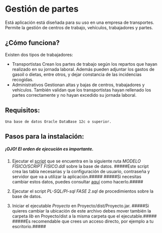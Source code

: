 # Gestión de partes #

Está aplicación está diseñada para su uso en una empresa de transportes. Permite la gestión de centros de trabajo, vehículos, trabajadores y partes.

## ¿Cómo funciona? ##

Existen dos tipos de trabajadores:

* Transportistas 
	Crean los partes de trabajo según los repartos que hayan realizado en su jornada laboral. Además pueden adjuntar los gastos de gasoil o dietas, entre otros, y dejar constancia de las incidencias recogidas.
* Administrativos
	Gestionan altas y bajas de centros, trabajadores y vehículos. También validan que los transportistas hayan rellenado los partes correctamente y no hayan excedido su jornada laboral.
		
## Requisitos: ##
	
	Una base de datos Oracle DataBase 12c o superior.

## Pasos para la instalación: ##

##### ¡OJO! El orden de ejecución es importante. #####
	
1. Ejecutar el [script](blob/master/MODELO_FÍSICO/SCRIPT_FISICO.ddl) que se encuentra en la siguiente ruta _MODELO FÍSICO/SCRIPT FISICO.ddl_ sobre la base de datos.
#####Este script crea las tabla necesarias y la configuración de usuario, contraseña y servidor que va a utilizar la aplicación.#####
#####Si necesitas cambiar estos datos, puedes consultar [aquí]() como hacerlo.#####
	
2. Ejecutar el script _PL-SQL/Pl-sql FASE 2.sql_ de procedimientos sobre la base de datos.
3. Iniciar el ejecutable _Proyecto_ en Proyecto/dist/Proyecto.jar.
#####Si quieres cambiar la ubicación de este archivo debes mover también la carpeta _lib_ en Proyecto/dist a la misma carpeta que el ejecutable.#####
#####Es recomendable que crees un acceso directo, por ejemplo a tu escritorio.#####
	


